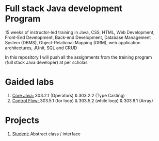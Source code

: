 # Full stack Java development Program
15 weeks of instructor-led training in Java, CSS, HTML, Web Development, Front-End Development, Back-end Development, Database Management System (DBMS), Object-Relational Mapping (ORM), web application architectures, JUnit, SQL and CRUD 

In this repository I will push all the assignments from the training program (full stack Java developer) at per scholas

# Gaided labs
1. [Core Java:](https://github.com/noor188/303.2-GLAB) 303.2.1 (Operators) & 303.2.2 (Type Casting)
2. [Control Flow: ](https://github.com/noor188/GLAB-303.5) 303.5.1 (for loop) & 303.5.2 (while loop) & 303.6.1 (Array)


# Projects 
1. [Student: ](https://github.com/noor188/Student)  Abstract class / interface

